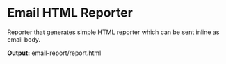 # Email HTML Reporter

Reporter that generates simple HTML reporter which can be sent inline as email body.

**Output:** email-report/report.html
